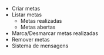 - Criar metas
- Listar metas
    - Metas realizadas
    - Metas abertas
- Marca/Desmarcar metas realizadas
- Remover metas
- Sistema de mensagens
